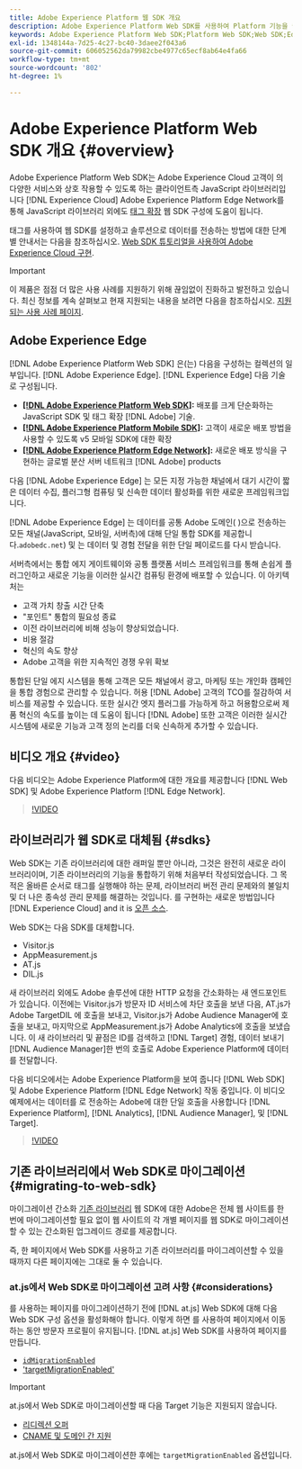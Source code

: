 ```yaml
---
title: Adobe Experience Platform 웹 SDK 개요
description: Adobe Experience Platform Web SDK를 사용하여 Platform 기능을 웹 사이트에 통합하는 방법에 대해 알아봅니다.
keywords: Adobe Experience Platform Web SDK;Platform Web SDK;Web SDK;Edge;Visitor.js;AppMeasurement.js;AT.js;DIL.js;Web SDK;SDK;Web SDK;Launch;Launch
exl-id: 1348144a-7d25-4c27-bc40-3daee2f043a6
source-git-commit: 606052562da79982cbe4977c65ecf8ab64e4fa66
workflow-type: tm+mt
source-wordcount: '802'
ht-degree: 1%

---
```


# Adobe Experience Platform Web SDK 개요 {#overview}

Adobe Experience Platform Web SDK는 Adobe Experience Cloud 고객이 의 다양한 서비스와 상호 작용할 수 있도록 하는 클라이언트측 JavaScript 라이브러리입니다 [!DNL Experience Cloud] Adobe Experience Platform Edge Network를 통해 JavaScript 라이브러리 외에도 [태그 확장](../tags/extensions/client/web-sdk/web-sdk-extension-configuration.md) 웹 SDK 구성에 도움이 됩니다.

태그를 사용하여 웹 SDK를 설정하고 솔루션으로 데이터를 전송하는 방법에 대한 단계별 안내서는 다음을 참조하십시오. [Web SDK 튜토리얼을 사용하여 Adobe Experience Cloud 구현](https://experienceleague.adobe.com/docs/platform-learn/implement-web-sdk/overview.html?lang=en).

>[!IMPORTANT]
>
>이 제품은 점점 더 많은 사용 사례를 지원하기 위해 끊임없이 진화하고 발전하고 있습니다. 최신 정보를 계속 살펴보고 현재 지원되는 내용을 보려면 다음을 참조하십시오. [지원되는 사용 사례 페이지](https://github.com/orgs/adobe/projects/18/views/1).

## Adobe Experience Edge

[!DNL Adobe Experience Platform Web SDK] 은(는) 다음을 구성하는 컬렉션의 일부입니다. [!DNL Adobe Experience Edge]. [!DNL Experience Edge] 다음 기술로 구성됩니다.

* **[[!DNL Adobe Experience Platform Web SDK]](#overview):** 배포를 크게 단순화하는 JavaScript SDK 및 태그 확장 [!DNL Adobe] 기술.
* **[[!DNL Adobe Experience Platform Mobile SDK]](https://developer.adobe.com/client-sdks/documentation/):** 고객이 새로운 배포 방법을 사용할 수 있도록 v5 모바일 SDK에 대한 확장
* **[[!DNL Adobe Experience Platform Edge Network]](../server-api/overview.md):** 새로운 배포 방식을 구현하는 글로벌 분산 서버 네트워크 [!DNL Adobe] products

다음 [!DNL Adobe Experience Edge] 는 모든 지정 가능한 채널에서 대기 시간이 짧은 데이터 수집, 플러그형 컴퓨팅 및 신속한 데이터 활성화를 위한 새로운 프레임워크입니다.

[!DNL Adobe Experience Edge] 는 데이터를 공통 Adobe 도메인( )으로 전송하는 모든 채널(JavaScript, 모바일, 서버측)에 대해 단일 통합 SDK를 제공합니다.`adobedc.net`) 및 는 데이터 및 경험 전달을 위한 단일 페이로드를 다시 받습니다.

서버측에서는 통합 에지 게이트웨이와 공통 플랫폼 서비스 프레임워크를 통해 손쉽게 플러그인하고 새로운 기능을 이러한 실시간 컴퓨팅 환경에 배포할 수 있습니다.  이 아키텍처는

* 고객 가치 창출 시간 단축
* &quot;포인트&quot; 통합의 필요성 종료
* 이전 라이브러리에 비해 성능이 향상되었습니다.
* 비용 절감
* 혁신의 속도 향상
* Adobe 고객을 위한 지속적인 경쟁 우위 확보

통합된 단일 에지 시스템을 통해 고객은 모든 채널에서 광고, 마케팅 또는 개인화 캠페인을 통합 경험으로 관리할 수 있습니다. 허용 [!DNL Adobe] 고객의 TCO를 절감하여 서비스를 제공할 수 있습니다.  또한 실시간 엣지 플러그를 가능하게 하고 허용함으로써 제품 혁신의 속도를 높이는 데 도움이 됩니다 [!DNL Adobe] 또한 고객은 이러한 실시간 시스템에 새로운 기능과 고객 정의 논리를 더욱 신속하게 추가할 수 있습니다.

## 비디오 개요 {#video}

다음 비디오는 Adobe Experience Platform에 대한 개요를 제공합니다 [!DNL Web SDK] 및 Adobe Experience Platform [!DNL Edge Network].

>[!VIDEO](https://video.tv.adobe.com/v/34141?quality=12&learn=on)

## 라이브러리가 웹 SDK로 대체됨 {#sdks}

Web SDK는 기존 라이브러리에 대한 래퍼일 뿐만 아니라, 그것은 완전히 새로운 라이브러리이며, 기존 라이브러리의 기능을 통합하기 위해 처음부터 작성되었습니다. 그 목적은 올바른 순서로 태그를 실행해야 하는 문제, 라이브러리 버전 관리 문제와의 불일치 및 더 나은 종속성 관리 문제를 해결하는 것입니다. 를 구현하는 새로운 방법입니다 [!DNL Experience Cloud] and it is [오픈 소스](https://github.com/adobe/alloy).

Web SDK는 다음 SDK를 대체합니다.

* Visitor.js
* AppMeasurement.js
* AT.js
* DIL.js

새 라이브러리 외에도 Adobe 솔루션에 대한 HTTP 요청을 간소화하는 새 엔드포인트가 있습니다. 이전에는 Visitor.js가 방문자 ID 서비스에 차단 호출을 보낸 다음, AT.js가 Adobe TargetDIL 에 호출을 보내고, Visitor.js가 Adobe Audience Manager에 호출을 보내고, 마지막으로 AppMeasurement.js가 Adobe Analytics에 호출을 보냈습니다. 이 새 라이브러리 및 끝점은 ID를 검색하고 [!DNL Target] 경험, 데이터 보내기 [!DNL Audience Manager]한 번의 호출로 Adobe Experience Platform에 데이터를 전달합니다.

다음 비디오에서는 Adobe Experience Platform을 보여 줍니다 [!DNL Web SDK] 및 Adobe Experience Platform [!DNL Edge Network] 작동 중입니다. 이 비디오 예제에서는 데이터를 로 전송하는 Adobe에 대한 단일 호출을 사용합니다 [!DNL Experience Platform], [!DNL Analytics], [!DNL Audience Manager], 및 [!DNL Target].

>[!VIDEO](https://video.tv.adobe.com/v/34148)

## 기존 라이브러리에서 Web SDK로 마이그레이션 {#migrating-to-web-sdk}

마이그레이션 간소화 [기존 라이브러리](#sdks) 웹 SDK에 대한 Adobe은 전체 웹 사이트를 한 번에 마이그레이션할 필요 없이 웹 사이트의 각 개별 페이지를 웹 SDK로 마이그레이션할 수 있는 간소화된 업그레이드 경로를 제공합니다.

즉, 한 페이지에서 Web SDK를 사용하고 기존 라이브러리를 마이그레이션할 수 있을 때까지 다른 페이지에는 그대로 둘 수 있습니다.

### at.js에서 Web SDK로 마이그레이션 고려 사항 {#considerations}

를 사용하는 페이지를 마이그레이션하기 전에 [!DNL at.js] Web SDK에 대해 다음 Web SDK 구성 옵션을 활성화해야 합니다. 이렇게 하면 를 사용하여 페이지에서 이동하는 동안 방문자 프로필이 유지됩니다. [!DNL at.js] Web SDK를 사용하여 페이지를 만듭니다.

* [`idMigrationEnabled`](fundamentals/configuring-the-sdk.md#id-migration-enabled)
* [&#39;targetMigrationEnabled&#39;](fundamentals/configuring-the-sdk.md#targetMigrationEnabled)


>[!IMPORTANT]
>
>at.js에서 Web SDK로 마이그레이션할 때 다음 Target 기능은 지원되지 않습니다.
> * [리디렉션 오퍼](https://experienceleague.adobe.com/docs/target/using/experiences/offers/offer-redirect.html?lang=en)
> * [CNAME 및 도메인 간 지원](https://developer.adobe.com/target/implement/client-side/atjs/atjs-cookies/?lang=en)

at.js에서 Web SDK로 마이그레이션한 후에는 `targetMigrationEnabled` 옵션입니다.



